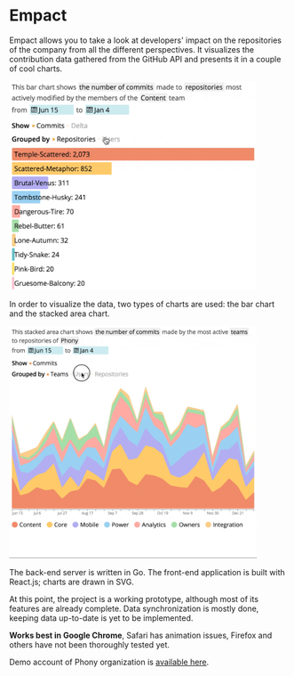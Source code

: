 # Empact

Empact allows you to take a look at developers' impact on the repositories of the company from all the different perspectives. It visualizes the contribution data gathered from the GitHub API and presents it in a couple of cool charts.

<img src="https://raw.githubusercontent.com/localhots/empact/gh-pages/resources/bc_demo.gif" width="446">

In order to visualize the data, two types of charts are used: the bar chart and the stacked area chart. 

<img src="https://raw.githubusercontent.com/localhots/empact/gh-pages/resources/sac_demo.gif" width="446">

The back-end server is written in Go. The front-end application is built with React.js; charts are drawn in SVG.

At this point, the project is a working prototype, although most of its features are already complete. Data synchronization is mostly done, keeping data up-to-date is yet to be implemented.

**Works best in Google Chrome**, Safari has animation issues, Firefox and others have not been thoroughly tested yet. 

Demo account of Phony organization is [available here](http://empact.io/app/Phony).
